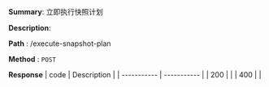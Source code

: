 **Summary**: 立即执行快照计划

**Description**:

**Path** : /execute-snapshot-plan

**Method** : `POST`

**Response**
| code      | Description |
| ----------- | ----------- |
|  200   |       |
|  400   |       |

